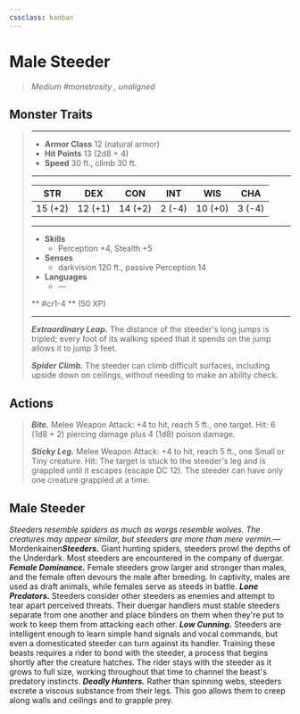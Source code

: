 ```yaml
---
cssclass: kanban
---
```


# Male Steeder
>*Medium #monstrosity , unaligned*
## Monster Traits
>___
>- **Armor Class** 12 (natural armor)
>- **Hit Points** 13 (2d8 + 4)
>- **Speed** 30 ft., climb 30 ft.
>___
>|STR|DEX|CON|INT|WIS|CHA|
>|:---:|:---:|:---:|:---:|:---:|:---:|
>|15 (+2)|12 (+1)|14 (+2)|2 (-4)|10 (+0)|3 (-4)|
>___
>- **Skills**
>	 - Perception +4, Stealth +5
>- **Senses**
>	 - darkvision 120 ft., passive Perception 14
>- **Languages**
>	 - —
>
> ** #cr1-4 ** (50 XP)
>___
>***Extraordinary Leap.*** The distance of the steeder's long jumps is tripled; every foot of its walking speed that it spends on the jump allows it to jump 3 feet.  
>
>***Spider Climb.*** The steeder can climb difficult surfaces, including upside down on ceilings, without needing to make an ability check.  
>
## Actions
>***Bite.*** Melee Weapon Attack: +4 to hit, reach 5 ft., one target. Hit: 6 (1d8 + 2) piercing damage plus 4 (1d8) poison damage.  
>
>***Sticky Leg.*** Melee Weapon Attack: +4 to hit, reach 5 ft., one Small or Tiny creature. Hit: The target is stuck to the steeder's leg and is grappled until it escapes (escape DC 12). The steeder can have only one creature grappled at a time.
## Male Steeder
*Steeders resemble spiders as much as worgs resemble wolves. The creatures may appear similar, but steeders are more than mere vermin.*— Mordenkainen***Steeders.*** Giant hunting spiders, steeders prowl the depths of the Underdark. Most steeders are encountered in the company of duergar.
***Female Dominance.*** Female steeders grow larger and stronger than males, and the female often devours the male after breeding. In captivity, males are used as draft animals, while females serve as steeds in battle.
***Lone Predators.*** Steeders consider other steeders as enemies and attempt to tear apart perceived threats. Their duergar handlers must stable steeders separate from one another and place blinders on them when they're put to work to keep them from attacking each other.
***Low Cunning.*** Steeders are intelligent enough to learn simple hand signals and vocal commands, but even a domesticated steeder can turn against its handler. Training these beasts requires a rider to bond with the steeder, a process that begins shortly after the creature hatches. The rider stays with the steeder as it grows to full size, working throughout that time to channel the beast's predatory instincts.
***Deadly Hunters.*** Rather than spinning webs, steeders excrete a viscous substance from their legs. This goo allows them to creep along walls and ceilings and to grapple prey.